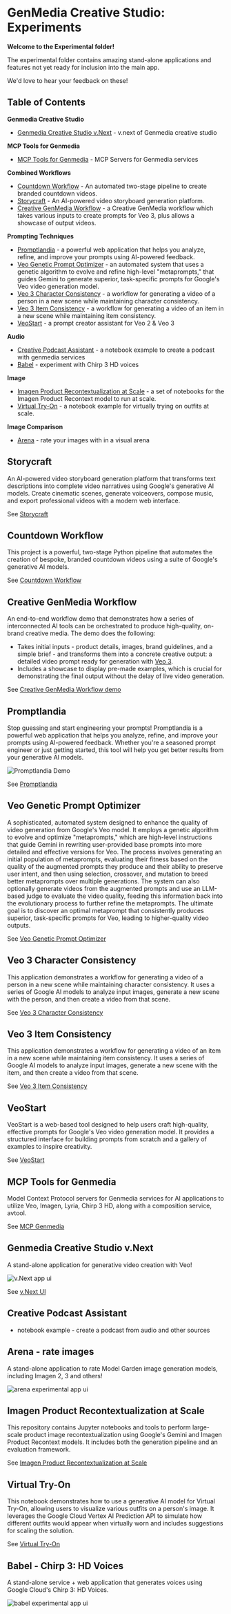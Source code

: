 # GenMedia Creative Studio: Experiments

__Welcome to the Experimental folder!__

The experimental folder contains amazing stand-alone applications and features not yet ready for inclusion into the main app.

We'd love to hear your feedback on these!

## Table of Contents

**Genmedia Creative Studio**
* [Genmedia Creative Studio v.Next](#genmedia-creative-studio-vnext) - v.next of Genmedia creative studio

**MCP Tools for Genmedia**
* [MCP Tools for Genmedia](#mcp-tools-for-genmedia) - MCP Servers for Genmedia services

**Combined Workflows**
* [Countdown Workflow](#countdown-workflow) - An automated two-stage pipeline to create branded countdown videos.
* [Storycraft](#storycraft) - An AI-powered video storyboard generation platform.
* [Creative GenMedia Workflow](#creative-genmedia-workflow) - a Creative GenMedia workflow which takes various inputs to create prompts for Veo 3, plus allows a showcase of output videos.

**Prompting Techniques**
* [Promptlandia](#promptlandia) - a powerful web application that helps you analyze, refine, and improve your prompts using AI-powered feedback.
* [Veo Genetic Prompt Optimizer](#veo-genetic-prompt-optimizer) - an automated system that uses a genetic algorithm to evolve and refine high-level "metaprompts," that guides Gemini to generate superior, task-specific prompts for Google's Veo video generation model.
* [Veo 3 Character Consistency](#veo-3-character-consistency) - a workflow for generating a video of a person in a new scene while maintaining character consistency.
* [Veo 3 Item Consistency](#veo-3-item-consistency) - a workflow for generating a video of an item in a new scene while maintaining item consistency.
* [VeoStart](#veostart) - a prompt creator assistant for Veo 2 & Veo 3

**Audio**
* [Creative Podcast Assistant](#creative-podcast-assistant) - a notebook example to create a podcast with genmedia services
* [Babel](#babel---chirp-3-hd-voices) - experiment with Chirp 3 HD voices

**Image**
* [Imagen Product Recontextualization at Scale](#imagen-product-recontextualization-at-scale) - a set of notebooks for the Imagen Product Recontext model to run at scale.
* [Virtual Try-On](#virtual-try-on) - a notebook example for virtually trying on outfits at scale.

**Image Comparison**
* [Arena](#arena---rate-images) - rate your images with in a visual arena

## Storycraft

An AI-powered video storyboard generation platform that transforms text descriptions into complete video narratives using Google's generative AI models. Create cinematic scenes, generate voiceovers, compose music, and export professional videos with a modern web interface.

See [Storycraft](./storycraft/)

## Countdown Workflow

This project is a powerful, two-stage Python pipeline that automates the creation of bespoke, branded countdown videos using a suite of Google's generative AI models.

See [Countdown Workflow](./countdown-workflow/)


## Creative GenMedia Workflow

An end-to-end workflow demo that demonstrates how a series of interconnected AI tools can be orchestrated to produce high-quality, on-brand creative media. The demo does the following:
- Takes initial inputs - product details, images, brand guidelines, and a simple brief - and transforms them into a concrete creative output: a detailed video prompt ready for generation with [Veo 3](https://cloud.google.com/vertex-ai/generative-ai/docs/models#veo-models).
- Includes a showcase to display pre-made examples, which is crucial for demonstrating the final output without the delay of live video generation.

See [Creative GenMedia Workflow demo](./creative-genmedia-workflow/)

## Promptlandia

Stop guessing and start engineering your prompts! Promptlandia is a powerful web application that helps you analyze, refine, and improve your prompts using AI-powered feedback. Whether you're a seasoned prompt engineer or just getting started, this tool will help you get better results from your generative AI models.

![Promptlandia Demo](promptlandia/assets/promptlandia_short.gif)

See [Promptlandia](./promptlandia/)


## Veo Genetic Prompt Optimizer

A sophisticated, automated system designed to enhance the quality of video generation from  Google's Veo model. It employs a genetic algorithm to evolve and optimize "metaprompts," which are high-level instructions that guide Gemini in rewriting user-provided base prompts into more detailed and effective versions for Veo. The process involves generating  an initial population of metaprompts, evaluating their fitness based on the quality of the augmented prompts they produce and their ability to   preserve user intent, and then using selection, crossover, and mutation to breed better metaprompts over multiple generations. The system can  also optionally generate videos from the augmented prompts and use an LLM-based judge to evaluate the video quality, feeding this information   back into the evolutionary process to further refine the metaprompts. The ultimate goal is to discover an optimal metaprompt that consistently  produces superior, task-specific prompts for Veo, leading to higher-quality video outputs.

See [Veo Genetic Prompt Optimizer](./veo-genetic-prompt-optimizer/)

## Veo 3 Character Consistency

This application demonstrates a workflow for generating a video of a person in a new scene while maintaining character consistency. It uses a series of Google AI models to analyze input images, generate a new scene with the person, and then create a video from that scene.

See [Veo 3 Character Consistency](./veo3-character-consistency/)

## Veo 3 Item Consistency

This application demonstrates a workflow for generating a video of an item in a new scene while maintaining item consistency. It uses a series of Google AI models to analyze input images, generate a new scene with the item, and then create a video from that scene.

See [Veo 3 Item Consistency](./veo3-item-consistency/)

## VeoStart

VeoStart is a web-based tool designed to help users craft high-quality, effective prompts for Google's Veo video generation model. It provides a structured interface for building prompts from scratch and a gallery of examples to inspire creativity.

See [VeoStart](./VeoStart/)

## MCP Tools for Genmedia

Model Context Protocol servers for Genmedia services for AI applications to utilize Veo, Imagen, Lyria, Chirp 3 HD, along with a composition service, avtool.

See [MCP Genmedia](./mcp-genmedia/)


## Genmedia Creative Studio v.Next

A stand-alone application for generative video creation with Veo!

![v.Next app ui](assets/veo-app.png)

See [v.Next UI](./veo-app/)

## Creative Podcast Assistant

* notebook example - create a podcast from audio and other sources


## Arena - rate images

A stand-alone application to rate Model Garden image generation models, including Imagen 2, 3 and others!

![arena experimental app ui](assets/arena.png)

## Imagen Product Recontextualization at Scale

This repository contains Jupyter notebooks and tools to perform large-scale product image recontextualization using Google's Gemini and Imagen Product Recontext models. It includes both the generation pipeline and an evaluation framework.

See [Imagen Product Recontextualization at Scale](./Imagen_Product_Recontext/)


## Virtual Try-On

This notebook demonstrates how to use a generative AI model for Virtual Try-On, allowing users to visualize various outfits on a person's image. It leverages the Google Cloud Vertex AI Prediction API to simulate how different outfits would appear when virtually worn and includes suggestions for scaling the solution.

See [Virtual Try-On](./VTO/)


## Babel - Chirp 3: HD Voices

A stand-alone service + web application that generates voices using Google Cloud's Chirp 3: HD Voices.

![babel experimental app ui](assets/babel.png)

